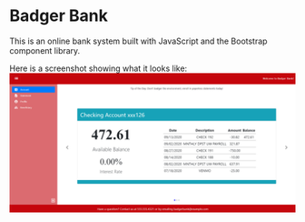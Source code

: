 # Badger Bank
This is an online bank system built with JavaScript and the Bootstrap component library.

Here is a screenshot showing what it looks like:
![screenshot](screenshot.png)